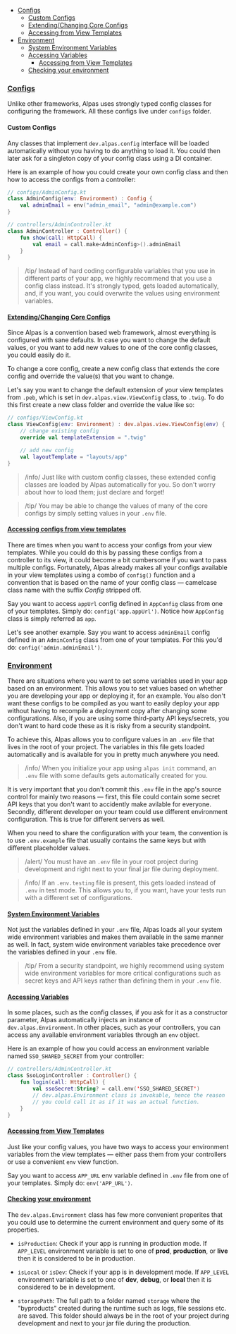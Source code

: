 - [Configs](#configs)
    - [Custom Configs](#custom-configs)
    - [Extending/Changing Core Configs](#core-configs)
    - [Accessing from View Templates](#view-configs)
- [Environment](#env)
    - [System Environment Variables](#system-env-variables)
    - [Accessing Variables](#accessing-variables)
        - [Accessing from View Templates](#view-env-variables)
    - [Checking your environment](#checking-environment)
    
<a name="configs"></a>
### [Configs](#configs)

Unlike other frameworks, Alpas uses strongly typed config classes for configuring the framework. All these configs live 
under `configs` folder.

<a name="custom-configs"></a>
#### Custom Configs
Any classes that implement `dev.alpas.config` interface will be loaded automatically without you having to do anything 
to load it. You could then later ask for a singleton copy of your config class using a DI container.

Here is an example of how you could create your own config class and then how to access the configs from a controller:

<span class="line-numbers" data-start="5">

```kotlin
// configs/AdminConfig.kt
class AdminConfig(env: Environment) : Config {
    val adminEmail = env("admin_email", "admin@example.com")
}

// controllers/AdminController.kt
class AdminController : Controller() {
    fun show(call: HttpCall) {
        val email = call.make<AdminConfig>().adminEmail
    }
}
```

</span>

> /tip/ <span> Instead of hard coding configurable variables that you use in different parts of your app, we highly 
> recommend that you use a config class instead. It's strongly typed, gets loaded automatically, and, if you want, you 
> could overwrite the values using environment variables.</span>

<a name="core-configs"></a>
#### [Extending/Changing Core Configs](#core-configs) 
Since Alpas is a convention based web framework, almost everything is configured with sane defaults. In case you want 
to change the default values, or you want to add new values to one of the core config classes, you could easily do it.

To change a core config, create a new config class that extends the core config and override the value(s) that you want
to change.

Let's say you want to change the default extension of your view templates from `.peb`, which is set in 
`dev.alpas.view.ViewConfig` class, to `.twig`. To do this first create a new class folder and override the value like so:

<span class="line-numbers" data-start="5">

```kotlin
// configs/ViewConfig.kt
class ViewConfig(env: Environment) : dev.alpas.view.ViewConfig(env) {
    // change existing config
    override val templateExtension = ".twig"

    // add new config
    val layoutTemplate = "layouts/app"
}
```

</span>

> /info/ Just like with custom config classes, these extended config classes are loaded by Alpas automatically for you.
> So don't worry about how to load them; just declare and forget!

> /tip/ <span>You may be able to change the values of many of the core configs by simply setting values in your `.env` 
> file.</span>


<a name="view-configs"></a>
#### [Accessing configs from view templates](#view-configs)
There are times when you want to access your configs from your view templates. While you could do this by passing these
configs from a controller to its view, it could become a bit cumbersome if you want to pass multiple configs. 
Fortunately, Alpas already makes all your configs available in your view templates using a combo of ``config()`` 
function and a convention that is based on the name of your config class — camelcase class name with the suffix 
*Config* stripped off.

Say you want to access `appUrl` config defined in `AppConfig` class from one of your templates. Simply do: 
`config('app.appUrl')`. Notice how `AppConfig` class is simply referred as `app`.
 
Let's see another example. Say you want to access `adminEmail` config defined in an `AdminConfig` class from one of 
your templates. For this you'd do: `config('admin.adminEmail')`.

<a name="env"></a>
### [Environment](#env)
There are situations where you want to set some variables used in your app based on an environment. This allows you to
set values based on whether you are developing your app or deploying it, for an example. You also don't want these
configs to be compiled as you want to easily deploy your app without having to recompile a deployment copy after 
changing some configurations. Also, if you are using some third-party API keys/secrets, you don't want to hard code
these as it is risky from a security standpoint.

To achieve this, Alpas allows you to configure values in an `.env` file that lives in the root of your project. The
variables in this file gets loaded automatically and is available for you in pretty much anywhere you need.

> /info/ <span>When you initialize your app using `alpas init` command, an `.env` file with some defaults gets 
> automatically created for you.</span>

It is very important that you don't commit this `.env` file in the app's source control for mainly two reasons — first, 
this file could contain some secret API keys that you don't want to accidently make avilable for everyone. Secondly,
different developer on your team could use different environment configuration. This is true for different servers as
well. 

When you need to share the configuration with your team, the convention is to use `.env.example` file that 
usually contains the same keys but with different placeholder values.

> /alert/ <span>You must have an `.env` file in your root project during development and right next to your final jar
> file during deployment.</span>

> /info/ <span>If an `.env.testing` file is present, this gets loaded instead of `.env` in test mode. This allows 
> you to, if you want, have your tests run with a different set of configurations.</span>

<a name="system-env-variables"></a>
#### [System Environment Variables](#system-env-variables)

Not just the variables defined in your `.env` file, Alpas loads all your system wide environment variables
and makes them available in the same manner as well. In fact, system wide environment variables take precedence over
the variables defined in your `.env` file.


> /tip/ <span>From a security standpoint, we highly recommend using system wide environment variables for more critical 
> configurations such as secret keys and API keys rather than defining them in your `.env` file.</span>

<a name="accessing-variables"></a>
#### [Accessing Variables](#accessing-variables)

In some places, such as the config classes, if you ask for it as a constructor parameter, Alpas automatically injects 
an instance of `dev.alpas.Environment`. In other places, such as your controllers, you can access any available 
environment variables through an `env` object. 

Here is an example of how you could access an environment variable named `SSO_SHARED_SECRET` from your controller:

<span class="line-numbers" data-start="6">

```kotlin
// controllers/AdminController.kt
class SsoLoginController : Controller() {
    fun login(call: HttpCall) {
        val ssoSecret:String? = call.env('SSO_SHARED_SECRET')
        // dev.alpas.Environment class is invokable, hence the reason 
        // you could call it as if it was an actual function.
    }
}
```

</span>

<a name="view-env-variables"></a>
#### [Accessing from View Templates](#view-env-variables)
Just like your config values, you have two ways to access your environment variables from the view templates — either
pass them from your controllers or use a convenient `env` view function.

Say you want to access `APP_URL` env variable defined in `.env` file from one of your templates. Simply do: 
`env('APP_URL')`.

<a name="checking-environment"></a>
#### [Checking your environment](#checking-environment)
The `dev.alpas.Environment` class has few more convenient properites that you could use to determine the current 
environment and query some of its properties.

<div class="sublist">

* `isProduction`: Check if your app is running in production mode. If `APP_LEVEL` environment variable is set to one of 
**prod**, **production**, or **live** then it is considered to be in production.

* `isLocal` or `isDev`: Check if your app is in development mode. If `APP_LEVEL` environment variable is set to one of 
**dev**, **debug**, or **local** then it is considered to be in development. 

* `storagePath`: The full path to a folder named `storage` where the "byproducts" created during the runtime such as logs, 
file sessions etc. are saved. This folder should always be in the root of your project during development and next to your jar file during
the production.

</div>
